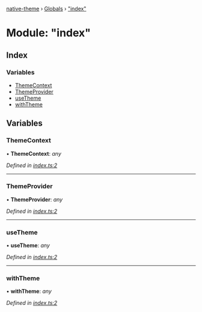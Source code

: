 [native-theme](../README.md) › [Globals](../globals.md) › ["index"](_index_.md)

# Module: "index"

## Index

### Variables

* [ThemeContext](_index_.md#themecontext)
* [ThemeProvider](_index_.md#themeprovider)
* [useTheme](_index_.md#usetheme)
* [withTheme](_index_.md#withtheme)

## Variables

###  ThemeContext

• **ThemeContext**: *any*

*Defined in [index.ts:2](https://github.com/indigo-org/native-theme/blob/1f1a57d/src/index.ts#L2)*

___

###  ThemeProvider

• **ThemeProvider**: *any*

*Defined in [index.ts:2](https://github.com/indigo-org/native-theme/blob/1f1a57d/src/index.ts#L2)*

___

###  useTheme

• **useTheme**: *any*

*Defined in [index.ts:2](https://github.com/indigo-org/native-theme/blob/1f1a57d/src/index.ts#L2)*

___

###  withTheme

• **withTheme**: *any*

*Defined in [index.ts:2](https://github.com/indigo-org/native-theme/blob/1f1a57d/src/index.ts#L2)*
